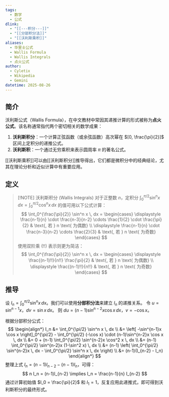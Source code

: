 ```yaml
---
tags:
  - 数学
  - 公式
dlink:
  - "[[---积分---]]"
  - "[[分部积分法]]"
  - "[[沃利斯乘积]]"
aliases:
  - 华里士公式
  - Wallis Formula
  - Wallis Integrals
  - 点火公式
author:
  - Cyletix
  - Wikipedia
  - Gemini
datetime: 2025-08-26
---
```

## 简介
沃利斯公式（Wallis Formula），在中文教材中常因其递推计算的形式被称为**点火公式**。该名称通常指代两个密切相关的数学成果：
1.  **沃利斯积分**：一个计算正弦函数（或余弦函数）高次幂在 $[0, \frac{\pi}{2}]$ 区间上定积分的递推公式。
2.  **沃利斯积**：一个通过无穷乘积来表示圆周率 $\pi$ 的著名公式。

[[沃利斯乘积]]可以由[[沃利斯积分]]推导得出，它们都是微积分中的经典结论，尤其在理论分析和近似计算中有重要应用。

## 定义
> [!NOTE] 沃利斯积分 (Wallis Integrals)
> 对于正整数 $n$，定积分 $\int_0^{\pi/2} \sin^n x \, dx = \int_0^{\pi/2} \cos^n x \, dx$ 的值可用以下公式计算：
> $$
> \int_0^{\frac{\pi}{2}} \sin^n x \, dx = 
> \begin{cases} 
> \displaystyle \frac{n-1}{n} \cdot \frac{n-3}{n-2} \cdots \frac{1}{2} \cdot \frac{\pi}{2} & \text{,  若 } n \text{ 为偶数} \\
> \displaystyle \frac{n-1}{n} \cdot \frac{n-3}{n-2} \cdots \frac{2}{3} & \text{,  若 } n \text{ 为奇数}
> \end{cases}
> $$
> 使用双阶乘 (!!) 表示则更为简洁：
> $$
> \int_0^{\frac{\pi}{2}} \sin^n x \, dx = 
> \begin{cases} 
> \displaystyle \frac{(n-1)!!}{n!!} \frac{\pi}{2} & \text{,  若 } n \text{ 为偶数} \\
> \displaystyle \frac{(n-1)!!}{n!!} & \text{,  若 } n \text{ 为奇数}
> \end{cases}
> $$

## 推导
设 $I_n = \int_0^{\pi/2} \sin^n x \, dx$。我们可以使用**分部积分法**来建立 $I_n$ 的递推关系。
令 $u = \sin^{n-1}x$，$dv = \sin x \, dx$。
则 $du = (n-1)\sin^{n-2}x \cos x \, dx$，$v = -\cos x$。

根据分部积分公式：
$$
\begin{align*}
I_n &= \int_0^{\pi/2} \sin^n x \, dx \\
&= \left[ -\sin^{n-1}x \cos x \right]_0^{\pi/2} - \int_0^{\pi/2} (-\cos x) \cdot (n-1)\sin^{n-2}x \cos x \, dx \\
&= 0 + (n-1) \int_0^{\pi/2} \sin^{n-2}x \cos^2 x \, dx \\
&= (n-1) \int_0^{\pi/2} \sin^{n-2}x (1-\sin^2 x) \, dx \\
&= (n-1) \left( \int_0^{\pi/2} \sin^{n-2}x \, dx - \int_0^{\pi/2} \sin^n x \, dx \right) \\
&= (n-1)(I_{n-2} - I_n)
\end{align*}
$$
整理上式 $I_n = (n-1)I_{n-2} - (n-1)I_n$，可得：
$$ n I_n = (n-1)I_{n-2} \implies I_n = \frac{n-1}{n} I_{n-2} $$
通过计算初始值 $I_0 = \frac{\pi}{2}$ 和 $I_1 = 1$，反复应用此递推式，即可得到沃利斯积分的最终形式。
